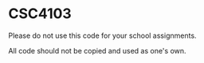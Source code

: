 # CSC4103
Please do not use this code for your school assignments.

All code should not be copied and used as one's own.
